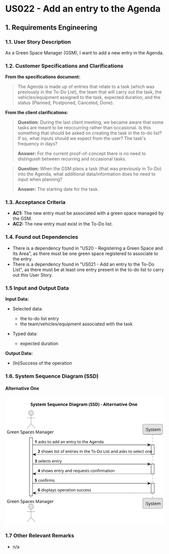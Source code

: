 # US022 - Add an entry to the Agenda


## 1. Requirements Engineering

### 1.1. User Story Description

As a Green Space Manager (GSM), I want to add a new entry in the Agenda.

### 1.2. Customer Specifications and Clarifications 

**From the specifications document:**

>	The Agenda is made up of entries that relate to a task (which was previously in the To-Do List), the team that will carry out the task, the vehicles/equipment assigned to the task, expected duration, and the status (Planned, Postponed, Canceled, Done).

**From the client clarifications:**

> **Question:** During the last client meeting, we became aware that some tasks are meant to be reoccurring rather than occasional. Is this something that should be asked on creating the task in the to-do list? If so, what inputs should we expect from the user? The task's frequency in days?
>
> **Answer:** For the current proof-of-concept there is no need to distinguish between recurring and occasional tasks.

> **Question:** When the GSM plans a task (that was previously in To-Do) into the Agenda, what additional data/information does he need to input when planning?
>
> **Answer:** The starting date for the task.

### 1.3. Acceptance Criteria

* **AC1:** The new entry must be associated with a green space managed by the GSM.
* **AC2:** The new entry must exist in the To-Do list.

### 1.4. Found out Dependencies

* There is a dependency found in "US20 - Registering a Green Space and Its Area", as there must be one green space registered to associate to the entry.
* There is a dependency found in "US021 - Add an entry to the To-Do List", as there must be at least one entry present in the to-do list to carry out this User Story.

### 1.5 Input and Output Data

**Input Data:**

* Selected data:
    * the to-do list entry
    * the team/vehicles/equipment associated with the task

* Typed data:
    * expected duration

**Output Data:**

* (In)Success of the operation

### 1.6. System Sequence Diagram (SSD)

#### Alternative One

![System Sequence Diagram - Alternative One](svg/us022-system-sequence-diagram-alternative-one.svg)

### 1.7 Other Relevant Remarks

* n/a